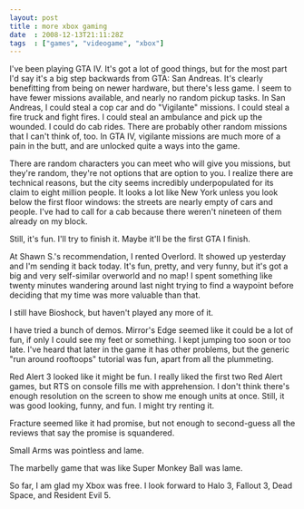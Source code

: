 ```yaml
---
layout: post
title : more xbox gaming
date  : 2008-12-13T21:11:28Z
tags  : ["games", "videogame", "xbox"]
---
```

I've been playing GTA IV.  It's got a lot of good things, but for the most part I'd say it's a big step backwards from GTA: San Andreas.  It's clearly benefitting from being on newer hardware, but there's less game.  I seem to have fewer missions available, and nearly no random pickup tasks.  In San Andreas, I could steal a cop car and do "Vigilante" missions.  I could steal a fire truck and fight fires.  I could steal an ambulance and pick up the wounded.  I could do cab rides.  There are probably other random missions that I can't think of, too.  In GTA IV, vigilante missions are much more of a pain in the butt, and are unlocked quite a ways into the game.

There are random characters you can meet who will give you missions, but they're random, they're not options that are option to you.  I realize there are technical reasons, but the city seems incredibly underpopulated for its claim to eight million people.  It looks a lot like New York unless you look below the first floor windows: the streets are nearly empty of cars and people. I've had to call for a cab because there weren't nineteen of them already on my block.

Still, it's fun.  I'll try to finish it.  Maybe it'll be the first GTA I finish.

At Shawn S.'s recommendation, I rented Overlord.  It showed up yesterday and I'm sending it back today.  It's fun, pretty, and very funny, but it's got a big and very self-similar overworld and no map!  I spent something like twenty minutes wandering around last night trying to find a waypoint before deciding that my time was more valuable than that.

I still have Bioshock, but haven't played any more of it.

I have tried a bunch of demos.  Mirror's Edge seemed like it could be a lot of fun, if only I could see my feet or something.  I kept jumping too soon or too late.  I've heard that later in the game it has other problems, but the generic "run around rooftoops" tutorial was fun, apart from all the plummeting.

Red Alert 3 looked like it might be fun.  I really liked the first two Red Alert games, but RTS on console fills me with apprehension.  I don't think there's enough resolution on the screen to show me enough units at once. Still, it was good looking, funny, and fun.  I might try renting it.

Fracture seemed like it had promise, but not enough to second-guess all the reviews that say the promise is squandered.

Small Arms was pointless and lame.

The marbelly game that was like Super Monkey Ball was lame.

So far, I am glad my Xbox was free.  I look forward to Halo 3, Fallout 3,  Dead Space, and Resident Evil 5.
